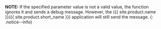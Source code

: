 **NOTE:** If the specified parameter value is not a valid value, the
function ignores it and sends a debug message. However, the ({{ site.product.name }}({{ site.product.short_name }}) application will still send the
message.
{: .notice--info}
